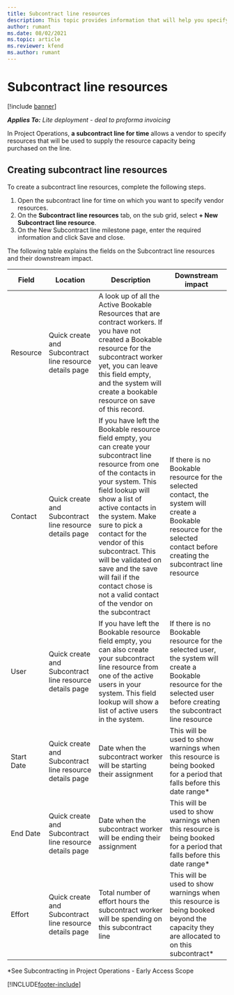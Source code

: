 ```yaml
---
title: Subcontract line resources
description: This topic provides information that will help you specify dedicated resources that will be provided by the vendor for a specific subcontract line for time.
author: rumant
ms.date: 08/02/2021
ms.topic: article
ms.reviewer: kfend 
ms.author: rumant
---
```


# Subcontract line resources

[!include [banner](../../includes/dataverse-preview.md)]

_**Applies To:** Lite deployment - deal to proforma invoicing_

In Project Operations, **a subcontract line for time** allows a vendor to specify resources that will be used to supply the resource capacity being purchased on the line.

## Creating subcontract line resources

To create a subcontract line resources, complete the following steps.

1. Open the subcontract line for time on which you want to specify vendor resources.
2. On the  **Subcontract line resources**  tab, on the sub grid, select  **+ New Subcontract line resource**.
3. On the New Subcontract line milestone page, enter the required information and click Save and close.

The following table explains the fields on the Subcontract line resources and their downstream impact.

| Field | Location | Description | Downstream impact |
| --- | --- | --- | --- |
| Resource | Quick create and Subcontract line resource details page | A look up of all the Active Bookable Resources that are contract workers. If you have not created a Bookable resource for the subcontract worker yet, you can leave this field empty, and the system will create a bookable resource on save of this record. | |
| Contact | Quick create and Subcontract line resource details page | If you have left the Bookable resource field empty, you can create your subcontract line resource from one of the contacts in your system. This field lookup will show a list of active contacts in the system. Make sure to pick a contact for the vendor of this subcontract. This will be validated on save and the save will fail if the contact chose is not a valid contact of the vendor on the subcontract | If there is no Bookable resource for the selected contact, the system will create a Bookable resource for the selected contact before creating the subcontract line resource |
| User | Quick create and Subcontract line resource details page | If you have left the Bookable resource field empty, you can also create your subcontract line resource from one of the active users in your system. This field lookup will show a list of active users in the system. | If there is no Bookable resource for the selected user, the system will create a Bookable resource for the selected user before creating the subcontract line resource |
| Start Date | Quick create and Subcontract line resource details page | Date when the subcontract worker will be starting their assignment | This will be used to show warnings when this resource is being booked for a period that falls before this date range* |
| End Date | Quick create and Subcontract line resource details page | Date when the subcontract worker will be ending their assignment | This will be used to show warnings when this resource is being booked for a period that falls before this date range* |
| Effort | Quick create and Subcontract line resource details page | Total number of effort hours the subcontract worker will be spending on this subcontract line | This will be used to show warnings when this resource is being booked beyond the capacity they are allocated to on this subcontract* |

*See Subcontracting in Project Operations - Early Access Scope

[!INCLUDE[footer-include](../../includes/footer-banner.md)]
